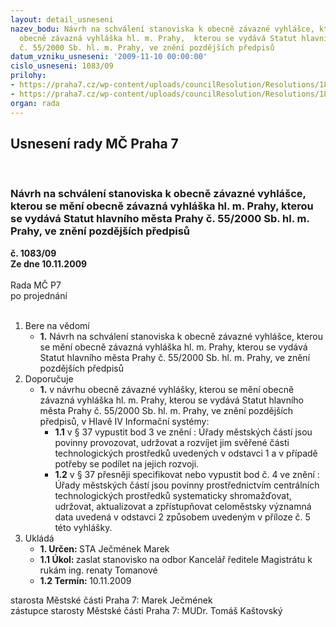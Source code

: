 ```yaml
---
layout: detail_usneseni
nazev_bodu: Návrh na schválení stanoviska k obecně závazné vyhlášce, kterou se mění
  obecně závazná vyhláška hl. m. Prahy,  kterou se vydává Statut hlavního města Prahy
  č. 55/2000 Sb. hl. m. Prahy, ve znění pozdějších předpisů
datum_vzniku_usneseni: '2009-11-10 00:00:00'
cislo_usneseni: 1083/09
prilohy:
- https://praha7.cz/wp-content/uploads/councilResolution/Resolutions/18331/56-dopis_skenovat0001.pdf
- https://praha7.cz/wp-content/uploads/councilResolution/Resolutions/18331/56-n%c3%a1vrh_zm%c4%9bny_statutu_k_p%c5%99ipom%c3%adnk%c3%a1m_na_m%c4%8d_5.10.09_2.doc
organ: rada
---
```

<div id="ucUsn_pList" class="usn">
	<span><h2>Usnesení rady MČ Praha 7 </h2>
<br></span><div class="standBody">
<span><h3>Návrh na schválení stanoviska k obecně závazné vyhlášce, kterou se mění obecně závazná vyhláška hl. m. Prahy,  kterou se vydává Statut hlavního města Prahy č. 55/2000 Sb. hl. m. Prahy, ve znění pozdějších předpisů</h3></span><div class="center">
		<strong>č. 1083/09</strong><br>
	</div>
<div class="center">
		<strong>Ze dne 10.11.2009</strong><br><br>
	</div>Rada MČ P7<br> po projednání<br><br><ol>
<li>Bere na vědomí<ul><li>
<strong>1.</strong> Návrh na schválení stanoviska k obecně závazné vyhlášce, kterou se mění obecně závazná vyhláška hl. m. Prahy,  kterou se vydává Statut hlavního města Prahy č. 55/2000 Sb. hl. m. Prahy, ve znění pozdějších předpisů</li></ul>
</li>
<li>Doporučuje<ul><li>
<strong>1.</strong> v návrhu obecně závazné vyhlášky, kterou se mění obecně závazná vyhláška hl. m. Prahy,  kterou se vydává Statut hlavního města Prahy č. 55/2000 Sb. hl. m. Prahy, ve znění pozdějších předpisů, v Hlavě IV Informační systémy:<ul>
<li>
<strong>1.1</strong> v § 37 vypustit bod 3 ve znění : Úřady městských částí jsou povinny provozovat, udržovat a rozvíjet jim svěřené části technologických prostředků uvedených v odstavci 1 a v případě potřeby se podílet na jejich rozvoji.</li>
<li>
<strong>1.2</strong> v § 37 přesněji specifikovat nebo vypustit bod č. 4 ve znění : Úřady městských částí jsou povinny prostřednictvím centrálních technologických prostředků systematicky shromažďovat, udržovat, aktualizovat a zpřístupňovat celoměstsky významná data uvedená v odstavci 2 způsobem uvedeným v příloze č. 5 této vyhlášky. </li>
</ul>
</li></ul>
</li>
<li>Ukládá<ul>
<li>
<strong>1. Určen: </strong>STA Ječmének Marek</li>
<li>
<strong>1.1 Úkol: </strong>zaslat stanovisko na odbor Kancelář ředitele Magistrátu k rukám ing. renaty Tomanové</li>
<li>
<strong>1.2 Termín: </strong>10.11.2009</li>
</ul>
</li>
</ol>starosta Městské části Praha 7: Marek Ječmének<br>zástupce starosty Městské části Praha 7: MUDr. Tomáš Kaštovský 
</div>
</div>